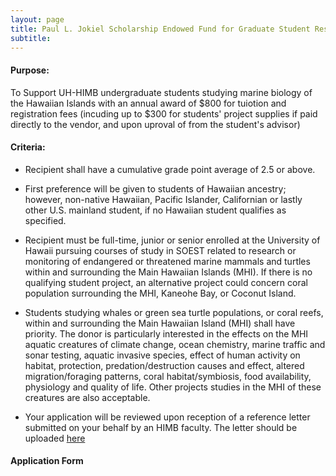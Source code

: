 ```yaml
---
layout: page
title: Paul L. Jokiel Scholarship Endowed Fund for Graduate Student Research in Climate Change 
subtitle: 
---
```



#### Purpose:  

To Support UH-HIMB undergraduate students studying marine biology of the Hawaiian Islands with an annual award  of $800 for tuiotion and registration fees (incuding up to $300 for students' project supplies if paid directly to the vendor, and upon uproval of from the student's advisor)

#### Criteria:

* Recipient shall have a cumulative grade point average of 2.5 or above.

* First preference will be given to students of Hawaiian ancestry; however, non-native Hawaiian, Pacific Islander, Californian or lastly other
 U.S. mainland student, if no Hawaiian student qualifies as specified.

* Recipient must be full-time, junior or senior enrolled at the University of Hawaii pursuing courses of study in SOEST related to research or monitoring of endangered or threatened marine mammals and turtles within and surrounding the Main Hawaiian Islands (MHI). If there is no qualifying student project, an alternative project could concern coral population surrounding the MHI, Kaneohe Bay, or Coconut Island.

* Students studying whales or green sea turtle populations, or coral reefs, within and surrounding the Main Hawaiian Island (MHI) shall have priority.  The donor is particularly interested in the effects on the MHI aquatic creatures of climate change, ocean chemistry, marine traffic and sonar testing, aquatic invasive species, effect of human activity on habitat, protection, predation/destruction causes and effect, altered migration/foraging patterns, coral habitat/symbiosis, food availability, physiology and quality of life.  Other projects studies in the MHI of these creatures are also acceptable.

* Your application will be reviewed upon reception of a reference letter submitted on your behalf by an HIMB faculty. The letter should be uploaded [here](../faculty_form_upload)



#### Application Form

<div class="cognito">
<script src="https://services.cognitoforms.com/s/lsYMFXl4X06ptGHB72ODFA"></script>
<script>Cognito.load("forms", { id: "7" });</script>
</div>
